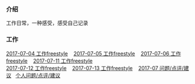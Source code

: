 ### 介绍
工作日常，一种感受，感受自己记录

### 工作
 [2017-07-04 工作freestyle](https://github.com/chinachenhuakang/work-detail/blob/master/2017/07/04.md)&nbsp;&nbsp;&nbsp;
 [2017-07-05 工作freestyle](https://github.com/chinachenhuakang/work-detail/blob/master/2017/07/05.md)&nbsp;&nbsp;&nbsp;
 [2017-07-06 工作freestyle](https://github.com/chinachenhuakang/work-detail/blob/master/2017/07/06.md)&nbsp;&nbsp;&nbsp;
 [2017-07-11 工作freestyle](https://github.com/chinachenhuakang/work-detail/blob/master/2017/07/11.md)<br/>
 [2017-07-12 工作freestyle](https://github.com/chinachenhuakang/work-detail/blob/master/2017/07/12.md)&nbsp;&nbsp;&nbsp;
 [2017-07-13 工作freestyle](https://github.com/chinachenhuakang/work-detail/blob/master/2017/07/13.md)&nbsp;&nbsp;&nbsp;
 [2017-07 问题/点评/建议](https://github.com/chinachenhuakang/work-detail/issues/4)   [个人问题/点评/建议](https://github.com/chinachenhuakang/work-detail/issues/1)
